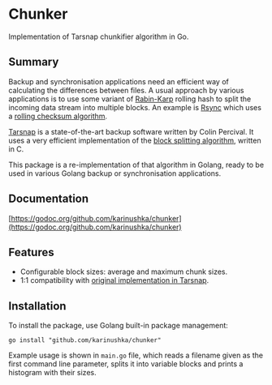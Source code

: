 # Chunker
Implementation of Tarsnap chunkifier algorithm in Go.

## Summary

Backup and synchronisation applications need an efficient way of calculating the differences between files.
A usual approach by various applications is to use some variant of
[Rabin-Karp](https://en.wikipedia.org/wiki/Rabin%E2%80%93Karp_algorithm)
rolling hash to split the incoming data stream into multiple blocks.
An example is [Rsync](https://en.wikipedia.org/wiki/Rsync) which uses a [rolling checksum algorithm](http://tutorials.jenkov.com/rsync/checksums.html).

[Tarsnap](https://en.wikipedia.org/wiki/Tarsnap) is a state-of-the-art backup
software written by Colin Percival. It uses a very efficient implementation of
the [block splitting algorithm](https://www.tarsnap.com/download/EuroBSDCon13.pdf), written in C.

This package is a re-implementation of that algorithm in Golang, ready to be
used in various Golang backup or synchronisation applications.

## Documentation
[https://godoc.org/github.com/karinushka/chunker](https://godoc.org/github.com/karinushka/chunker)

## Features
- Configurable block sizes: average and maximum chunk sizes.
- 1:1 compatibility with [original implementation in Tarsnap](https://github.com/Tarsnap/tarsnap/tree/master/tar/multitape).

## Installation

To install the package, use Golang built-in package management:

`go install "github.com/karinushka/chunker"`

Example usage is shown in `main.go` file, which reads a filename given as the
first command line parameter, splits it into variable blocks and prints a
histogram with their sizes.

